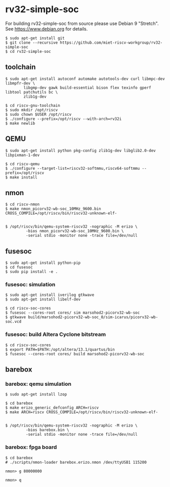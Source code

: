 rv32-simple-soc
===============

For building rv32-simple-soc from source please use Debian 9 "Stretch".
See https://www.debian.org for details.

```
$ sudo apt-get install git
$ git clone --recursive https://github.com/miet-riscv-workgroup/rv32-simple-soc
$ cd rv32-simple-soc
```


toolchain
---------

```
$ sudo apt-get install autoconf automake autotools-dev curl libmpc-dev libmpfr-dev \
        libgmp-dev gawk build-essential bison flex texinfo gperf libtool patchutils bc \
        zlib1g-dev

$ cd riscv-gnu-toolchain
$ sudo mkdir /opt/riscv
$ sudo chown $USER /opt/riscv
$ ./configure --prefix=/opt/riscv --with-arch=rv32i
$ make newlib
```


QEMU
----

```
$ sudo apt-get install python pkg-config zlib1g-dev libglib2.0-dev libpixman-1-dev

$ cd riscv-qemu
$ ./configure --target-list=riscv32-softmmu,riscv64-softmmu --prefix=/opt/riscv
$ make install
```


nmon
----

```
$ cd riscv-nmon
$ make nmon_picorv32-wb-soc_10MHz_9600.bin CROSS_COMPILE=/opt/riscv/bin/riscv32-unknown-elf-


$ /opt/riscv/bin/qemu-system-riscv32 -nographic -M erizo \
         -bios nmon_picorv32-wb-soc_10MHz_9600.bin \
         -serial stdio -monitor none -trace file=/dev/null
```


fusesoc
-------

```
$ sudo apt-get install python-pip
$ cd fusesoc
$ sudo pip install -e .
```

### fusesoc: simulation

```
$ sudo apt-get install iverilog gtkwave
$ sudo apt-get install libelf-dev

$ cd riscv-soc-cores
$ fusesoc --cores-root cores/ sim marsohod2-picorv32-wb-soc
$ gtkwave build/marsohod2-picorv32-wb-soc_0/sim-icarus/picorv32-wb-soc.vcd
```


### fusesoc: build Altera Cyclone bitstream

```
$ cd riscv-soc-cores
$ export PATH=$PATH:/opt/altera/13.1/quartus/bin
$ fusesoc --cores-root cores/ build marsohod2-picorv32-wb-soc
```


barebox
-------

### barebox: qemu simulation

```
$ sudo apt-get install lzop

$ cd barebox
$ make erizo_generic_defconfig ARCH=riscv
$ make ARCH=riscv CROSS_COMPILE=/opt/riscv/bin/riscv32-unknown-elf-


$ /opt/riscv/bin/qemu-system-riscv32 -nographic -M erizo \
         -bios barebox.bin \
         -serial stdio -monitor none -trace file=/dev/null
```

### barebox: fpga board

```
$ cd barebox
# ./scripts/nmon-loader barebox.erizo.nmon /dev/ttyUSB1 115200

nmon> g 80000000

nmon> q
```
